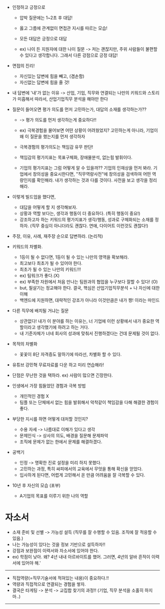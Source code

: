 * 인정하고 긍정으로
  * 압박 질문에는 1~2초 후 대답!
  * 옳고 그름에 관계없이 면접관 지시를 따르는 모습!
  * 모든 대답은 긍정으로 대답

  * ex)
    나이 든 지원자에 대한 나이 질문
    -> 저는 괜찮지만, 주위 사람들이 불편할 수 있다고 생각합니다.
    그래서 다른 강점으로 긍정 대답!


* 면접의 진리!
  * 자신있는 답변에 힘을 빼고, (겸손함) 
  * 자신없는 답변에 힘을 줄 것!


* 내 답변에 '내'가 없는 이유
-> 산업, 기업, 직무와 연결되는 나만의 키워드와 스토리가 미흡해서
따라서, 산업기업직무 분석을 해야만 한다


* 질문이 들어오면 평가 의도를 먼저 고민하는가, 대답의 소재를 생각하는가??
  * -> 평가 의도를 먼저 생각하는게 중요하다!!

  * ex) 극복경험을 물어보면 어떤 상황이 어려웠었지? 고민하는게 아니라,
    기업이 왜 이 질문을 했는지를 먼저 생각하자

  * 극복경험의 평가의도는 책임감 유무 판단!
  * 책임감의 평가지표는 목표구체화, 장애물분석, 없는힘 발휘이다.

  * 기업의 평가지표는 그럼 어떻게 알 수 있을까??
    기업의 인재상을 먼저 봐라. 
    기업에서 창의성을 중요시한다면, "직무역량사전"에
    창의성을 검색하여 어떤 역량인지를 확인해라.
    내가 생각하는 것과 다를 것이다. 사전을 보고 생각을 정리해라.


* 이렇게 빌드업을 했다면, 
  * 대답을 어떻게 할 지 생각해보자.
  * 상황과 역할 보다는, 생각과 행동이 더 중요하다. (특히 행동이 중요!)
  * 강조하고자 하는 키워드의 평가지표가 생각/행동, 성과로 구체화되는 소재를 정하자. (직무 중심이 아니더라도 괜찮다. 연애, 다이어트 이런것도 괜찮다!)

* 주장, 이유, 사례, 재주장 순으로 답변하라. (논리적)

* 키워드의 차별화.
  * 1등이 될 수 없다면, 1등이 될 수 있는 나만의 영역을 확보해라.
  * 최고보다 최초가 될 수 있어야 한다.
  * 최초가 될 수 있는 나만의 키워드!!!
  * ex) 팀워크가 좋다.(X)
  * ex) 부족한 자원에서 처음 만나는 팀원과의 협업을 누구보다 잘할 수 있다! (O)
  * but, 필살기는 정교해야 한다. 결국, 핵심은 산업기업직무분석 + 나 자신에 대한 이해
  * 백엔드에 지원하면, 대략적인 강조가 아니라 이것만큼은 내가 짱! 이라는 마인드

* 다른 직무에 배치될 거냐는 질문
  * 상관없다! 내가 이 분야를 하는 이유는, 너 기업에 이런 상황에서 내가 중요한 역할이라고 생각했기에 하려고 하는 거다.
  * 내 기준자체가 너네 회사의 성과에 맞춰서 진행하겠다는 건데 문제될 것이 없다.
 
* 목적의 차별화
  * 꽃꽃이 8단 자격증도 말하기에 따라선, 차별화 할 수 있다.
 
* 유튜브 강민혁 무료자료를 다운 하고 미리 연습해라!

* 단점은 무난한 것을 택하라. ex) 사람이 많으면 긴장한다.

* 인생에서 가장 힘들었던 경험과 극복 방법
  * 개인적인 경험 X
  * 팀플 또는 단체에서 없는 힘을 발휘해서 악착같이 책임감을 다해 해결한 경험이 좋다.

* 부당한 지시를 하면 어떻게 대처할 것인지?
  * 수용 자세 -> 나름대로 이해가 있다고 생각
  * 문제인식 -> 상사의 의도, 배경을 질문해 문제파악
  * 조직에 문제가 없는 한에서 문제를 해결하겠다.

* 공백기
  * 인정 -> 명확한 진로 설정을 미리 하지 못했다.
  * 고민하는 과정, 특히 싸피에서의 교육에서 무엇을 통해 확신을 얻었다.
  * 입사하게 된다면, 어렵게 고민해서 온 만큼 어려움을 잘 극복할 수 있다.

* 10년 후 자신의 모습 (포부)
  * A기업의 목표를 이루기 위한 나의 역할
 

# 자소서

* 소재 준비 및 선별 -> 가능성 설득 (직무를 잘 수행할 수 있음. 조직에 잘 적응할 수 있음.)
* 나는 가능성이 있다는 것을 정보 기반으로 설득하자!!
* 강점과 보완점이 이력서와 자소서에 있어야 한다.
* ex) 학점이 낮아. 왜? 4년 내내 아르바이트를 했어. 그러면, 4년의 알바 흔적이 이력서에 있어야 해.'
---
* 직접역량(=직무기술서에 적혀있는 내용)이 중요하다.!!
* 역량과 직접적으로 연결되는 경험을 쌓자.
* 결국은 타게팅 -> 분석 -> 교집합 찾기의 과정!! (기업, 직무 분석을 소홀히 하지마..)
---



